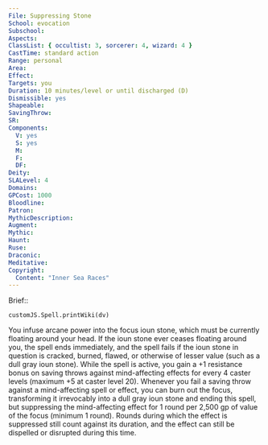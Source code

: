 ```yaml
---
File: Suppressing Stone
School: evocation
Subschool: 
Aspects: 
ClassList: { occultist: 3, sorcerer: 4, wizard: 4 }
CastTime: standard action
Range: personal
Area: 
Effect: 
Targets: you
Duration: 10 minutes/level or until discharged (D)
Dismissible: yes
Shapeable: 
SavingThrow: 
SR: 
Components:
  V: yes
  S: yes
  M: 
  F: 
  DF: 
Deity: 
SLALevel: 4
Domains: 
GPCost: 1000
Bloodline: 
Patron: 
MythicDescription: 
Augment: 
Mythic: 
Haunt: 
Ruse: 
Draconic: 
Meditative: 
Copyright:
  Content: "Inner Sea Races"
---
```

Brief:: 

```dataviewjs
customJS.Spell.printWiki(dv)
```

You infuse arcane power into the focus ioun stone, which must be currently floating around your head. If the ioun stone ever ceases floating around you, the spell ends immediately, and the spell fails if the ioun stone in question is cracked, burned, flawed, or otherwise of lesser value (such as a dull gray ioun stone). While the spell is active, you gain a +1 resistance bonus on saving throws against mind-affecting effects for every 4 caster levels (maximum +5 at caster level 20). Whenever you fail a saving throw against a mind-affecting spell or effect, you can burn out the focus, transforming it irrevocably into a dull gray ioun stone and ending this spell, but suppressing the mind-affecting effect for 1 round per 2,500 gp of value of the focus (minimum 1 round). Rounds during which the effect is suppressed still count against its duration, and the effect can still be dispelled or disrupted during this time.
